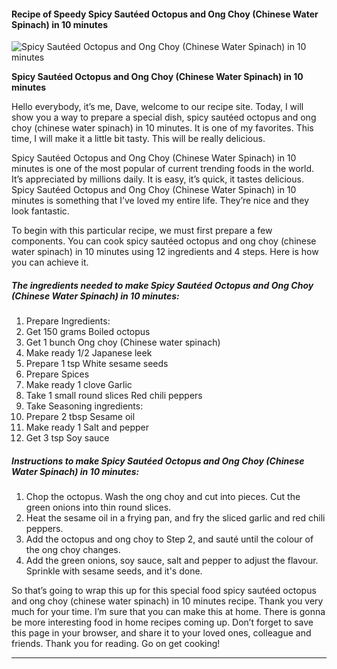             

#### Recipe of Speedy Spicy Sautéed Octopus and Ong Choy (Chinese Water Spinach) in 10 minutes

![Spicy Sautéed Octopus and Ong Choy (Chinese Water Spinach) in 10 minutes](https://img-global.cpcdn.com/recipes/6556419873570816/751x532cq70/spicy-sauteed-octopus-and-ong-choy-chinese-water-spinach-in-10-minutes-recipe-main-photo.jpg)

**Spicy Sautéed Octopus and Ong Choy (Chinese Water Spinach) in 10 minutes**

Hello everybody, it’s me, Dave, welcome to our recipe site. Today, I will show you a way to prepare a special dish, spicy sautéed octopus and ong choy (chinese water spinach) in 10 minutes. It is one of my favorites. This time, I will make it a little bit tasty. This will be really delicious.

Spicy Sautéed Octopus and Ong Choy (Chinese Water Spinach) in 10 minutes is one of the most popular of current trending foods in the world. It’s appreciated by millions daily. It is easy, it’s quick, it tastes delicious. Spicy Sautéed Octopus and Ong Choy (Chinese Water Spinach) in 10 minutes is something that I’ve loved my entire life. They’re nice and they look fantastic.

To begin with this particular recipe, we must first prepare a few components. You can cook spicy sautéed octopus and ong choy (chinese water spinach) in 10 minutes using 12 ingredients and 4 steps. Here is how you can achieve it.

##### The ingredients needed to make Spicy Sautéed Octopus and Ong Choy (Chinese Water Spinach) in 10 minutes:

1.  Prepare Ingredients:
2.  Get 150 grams Boiled octopus
3.  Get 1 bunch Ong choy (Chinese water spinach)
4.  Make ready 1/2 Japanese leek
5.  Prepare 1 tsp White sesame seeds
6.  Prepare Spices
7.  Make ready 1 clove Garlic
8.  Take 1 small round slices Red chili peppers
9.  Take Seasoning ingredients:
10.  Prepare 2 tbsp Sesame oil
11.  Make ready 1 Salt and pepper
12.  Get 3 tsp Soy sauce

##### Instructions to make Spicy Sautéed Octopus and Ong Choy (Chinese Water Spinach) in 10 minutes:

1.  Chop the octopus. Wash the ong choy and cut into pieces. Cut the green onions into thin round slices.
2.  Heat the sesame oil in a frying pan, and fry the sliced garlic and red chili peppers.
3.  Add the octopus and ong choy to Step 2, and sauté until the colour of the ong choy changes.
4.  Add the green onions, soy sauce, salt and pepper to adjust the flavour. Sprinkle with sesame seeds, and it's done.

So that’s going to wrap this up for this special food spicy sautéed octopus and ong choy (chinese water spinach) in 10 minutes recipe. Thank you very much for your time. I’m sure that you can make this at home. There is gonna be more interesting food in home recipes coming up. Don’t forget to save this page in your browser, and share it to your loved ones, colleague and friends. Thank you for reading. Go on get cooking!

* * *